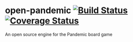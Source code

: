 # open-pandemic [![Build Status](https://travis-ci.org/Towerism/open-pandemic.svg?branch=develop)](https://travis-ci.org/Towerism/open-pandemic) [![Coverage Status](https://coveralls.io/repos/github/Towerism/open-pandemic/badge.svg?branch=develop)](https://coveralls.io/github/Towerism/open-pandemic?branch=develop)

An open source engine for the Pandemic board game
